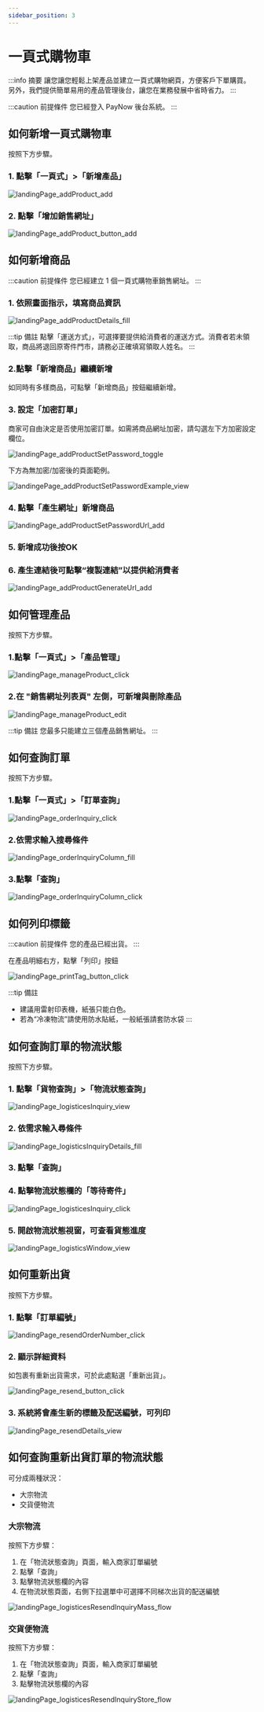 ```yaml
---
sidebar_position: 3
---
```

# 一頁式購物車

:::info 摘要
讓您讓您輕鬆上架產品並建立一頁式購物網頁，方便客戶下單購買。另外，我們提供簡單易用的產品管理後台，讓您在業務發展中省時省力。
:::

:::caution 前提條件
您已經登入 PayNow 後台系統。
:::

## 如何新增一頁式購物車

按照下方步驟。

### 1. 點擊「一頁式」>「新增產品」

![landingPage_addProduct_add](./../images/landing-page/landingPage_addProduct_add.png)

### 2. 點擊「增加銷售網址」

![landingPage_addProduct_button_add](./../images/landing-page/landingPage_addProduct_button_add.png)

## 如何新增商品

:::caution 前提條件
您已經建立 1 個一頁式購物車銷售網址。
:::

### 1. 依照畫面指示，填寫商品資訊

![landingPage_addProductDetails_fill](./../images/landing-page/landingPage_addProductDetails_fill.png)

:::tip 備註
點擊「運送方式」，可選擇要提供給消費者的運送方式。消費者若未領取，商品將退回原寄件門市，請務必正確填寫領取人姓名。
:::

### 2.點擊「新增商品」繼續新增
如同時有多樣商品，可點擊「新增商品」按鈕繼續新增。

### 3. 設定「加密訂單」
商家可自由決定是否使用加密訂單。如需將商品網址加密，請勾選左下方加密設定欄位。

![landingPage_addProductSetPassword_toggle](./../images/landing-page/landingPage_addProductSetPassword_toggle.png)

下方為無加密/加密後的頁面範例。

![landingePage_addProductSetPasswordExample_view](./../images/landing-page/landingePage_addProductSetPasswordExample_view.png)

### 4. 點擊「產生網址」新增商品

![landingPage_addProductSetPasswordUrl_add](./../images/landing-page/landingPage_addProductSetPasswordUrl_add.png)

### 5. 新增成功後按OK

### 6. 產生連結後可點擊“複製連結”以提供給消費者

![landingPage_addProductGenerateUrl_add](./../images/landing-page/landingPage_addProductGenerateUrl_add.png)

## 如何管理產品

按照下方步驟。

### 1.點擊「一頁式」>「產品管理」

![landingPage_manageProduct_click](./../images/landing-page/landingPage_manageProduct_click.png)

### 2.在 "銷售網址列表頁" 左側，可新增與刪除產品

![landingPage_manageProduct_edit](./../images/landing-page/landingPage_manageProduct_edit.png)

:::tip 備註
您最多只能建立三個產品銷售網址。
:::

## 如何查詢訂單

按照下方步驟。

### 1.點擊「一頁式」>「訂單查詢」

![landingPage_orderInquiry_click](./../images/landing-page/landingPage_orderInquiry_click.png)

### 2.依需求輸入搜尋條件

![landingPage_orderInquiryColumn_fill](./../images/landing-page/landingPage_orderInquiryColumn_fill.png)

### 3.點擊「查詢」

![landingPage_orderInquiryColumn_click](./../images/landing-page/landingPage_orderInquiryColumn_click.png)

## 如何列印標籤

:::caution 前提條件
您的產品已經出貨。
:::

在產品明細右方，點擊「列印」按鈕

![landingPage_printTag_button_click](./../images/landing-page/landingPage_printTag_button_click.png)

:::tip 備註
- 建議用雷射印表機，紙張只能白色。
- 若為“冷凍物流”請使用防水貼紙，一般紙張請套防水袋
:::

## 如何查詢訂單的物流狀態

按照下方步驟。

### 1. 點擊「貨物查詢」>「物流狀態查詢」

![landingPage_logisticesInquiry_view](./../images/landing-page/landingPage_logisticesInquiry_view.png)

### 2. 依需求輸入尋條件

![landingPage_logisticsInquiryDetails_fill](./../images/landing-page/landingPage_logisticsInquiryDetails_fill.png)

### 3. 點擊「查詢」

### 4. 點擊物流狀態欄的「等待寄件」

![landingPage_logisticesInquiry_click](./../images/landing-page/landingPage_logisticesInquiry_click.png)

### 5. 開啟物流狀態視窗，可查看貨態進度

![landingPage_logisticsWindow_view](./../images/landing-page/landingPage_logisticsWindow_view.png)

## 如何重新出貨

按照下方步驟。
### 1. 點擊「訂單編號」

![landingPage_resendOrderNumber_click](./../images/landing-page/landingPage_resendOrderNumber_click.png)

### 2. 顯示詳細資料
如包裹有重新出貨需求，可於此處點選「重新出貨」。

![landingPage_resend_button_click](./../images/landing-page/landingPage_resend_button_click.png)

### 3. 系統將會產生新的標籤及配送編號，可列印

![landingPage_resendDetails_view](./../images/landing-page/landingPage_resendDetails_view.png)

## 如何查詢重新出貨訂單的物流狀態

可分成兩種狀況：
- 大宗物流
- 交貨便物流

### 大宗物流

按照下方步驟：
1. 在「物流狀態查詢」頁面，輸入商家訂單編號
2. 點擊「查詢」
3. 點擊物流狀態欄的內容
4. 在物流狀態頁面，右側下拉選單中可選擇不同梯次出貨的配送編號

![landingPage_logisticesResendInquiryMass_flow](./../images/landing-page/landingPage_logisticesResendInquiryMass_flow.png)

### 交貨便物流

按照下方步驟：
1. 在「物流狀態查詢」頁面，輸入商家訂單編號
2. 點擊「查詢」
3. 點擊物流狀態欄的內容

![landingPage_logisticesResendInquiryStore_flow](./../images/landing-page/landingPage_logisticesResendInquiryStore_flow.png)
